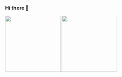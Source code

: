 ### Hi there 👋


  
<div>
  <a href="https://github.com/viMoraes10">
  <img height="180em" src="https://github-readme-stats.vercel.app/api/top-langs/?username=viMoraes10&layout=compact&langs_count=7&theme=dark&cache_seconds=1800"/>
  <img height="180em" src="https://github-readme-stats.vercel.app/api?username=viMoraes10&show_icons=true&theme=dark&include_all_commits=true&count_private=true"/>
</div>

    
<!--
**viMoraes10/viMoraes10** is a ✨ _special_ ✨ repository because its `README.md` (this file) appears on your GitHub profile.

Here are some ideas to get you started:

- 🔭 I’m currently working on ...
- 🌱 I’m currently learning ...
- 👯 I’m looking to collaborate on ...
- 🤔 I’m looking for help with ...
- 💬 Ask me about ...
- 📫 How to reach me: ...
- 😄 Pronouns: ...
- ⚡ Fun fact: ...
-->
